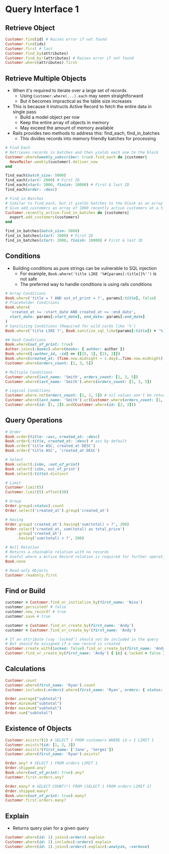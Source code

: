 # Query Interface 1

## Retrieve Object

```rb
Customer.find(id) # Raises error if not found
Customer.find(ids)
Customer.first # last
Customer.find_by(attributes)
Customer.find_by!(attributes) # Raises error if not found
Customer.where(attributes).first
```

## Retrieve Multiple Objects

-   When it's required to iterate over a large set of records
    -   Using `Customer.where(...).each` may seem straightforward
    -   But it becomes impractical as the table size increases
-   This is because it instructs Active Record to fetch the entire data in single pass
    -   Build a model object per row
    -   Keep the entire array of objects in memory
    -   May exceed the amount of memory available
-   Rails provides two methods to address this: find_each, find_in_batches
    -   This divides records into memory friendly batches for processing

```rb
# Find Each
# Retrieves records in batches and then yields each one to the block
Customer.where(weekly_subscriber: true).find_each do |customer|
  NewsMailer.weekly(customer).deliver_now
end

find_each(batch_size: 5000)
find_each(start: 2000) # First ID
find_each(start: 2000, finish: 10000) # First & last ID
find_each(order: :desc)

# Find in Batches
# Similar to find_each, but it yields batches to the block as an array of model
# Give add_customers an array of 1000 recently active customers at a time
Customer.recently_active.find_in_batches do |customers|
  export.add_customers(customers)
end

find_in_batches(batch_size: 5000)
find_in_batches(start: 2000) # First ID
find_in_batches(start: 2000, finish: 10000) # First & last ID
```

## Conditions

-   Building conditions as pure strings can be vulnerable to SQL injection
    -   For example, `Book.where('title LIKE '%#{params[:title]}%'')` is not safe
    -   The preferred way to handle conditions is using rails conditions

```rb
# Array Conditions
Book.where('title = ? AND out_of_print = ?', params[:title], false)
# Placeholder Conditions
Book.where(
  'created_at >= :start_date AND created_at <= :end_date',
  start_date: params[:start_date], end_date: params[:end_date]
)
# Sanitizing Conditions (Required for wild cards like '%')
Book.where('title LIKE ?', Book.sanitize_sql_like(params[:title]) + '%')

## Hash Conditions
Book.where(out_of_print: true)
Author.joins(:books).where(books: { author: author })
Book.where([:author_id, :id] => [[15, 1], [15, 2]])
Book.where(created_at: (Time.now.midnight - 1.day)..Time.now.midnight)
Customer.where(orders_count: [1, 3, 5])

# Multiple Conditions
Customer.where(last_name: 'Smith', orders_count: [1, 3, 5])
Customer.where(last_name: 'Smith').where(orders_count: [1, 3, 5])

# Logical Conditions
Customer.where.not(orders_count: [1, 3, 5]) # nil values won't be returned
Customer.where(last_name: 'Smith').or(Customer.where(orders_count: [1, 3, 5]))
Customer.where(id: [1, 2]).and(Customer.where(id: [2, 3]))
```

## Query Operations

```rb
# Order
Book.order(title: :asc, created_at: :desc)
Book.order(:title, created_at: :desc) # asc by default
Book.order('title ASC, created_at DESC')
Book.order('title ASC', 'created_at DESC')

# Select
Book.select(:isbn, :out_of_print)
Book.select('isbn, out_of_print')
Book.select(:title).distinct

# Limit
Customer.limit(5)
Customer.limit(5).offset(30)

# Group
Order.group(:status).count
Order.select('created_at').group('created_at')

# Having
Order.group('created_at').having('sum(total) > ?', 200)
Order.select('created_at, sum(total) as total_price')
     .group('created_at')
     .having('sum(total) > ?', 200)

# Null Relation
# Returns a chainable relation with no records
# Useful where a Active Record relation is required for further operations
Book.none

# Read-only Objects
Customer.readonly.first
```

## Find or Build

```rb
customer = Customer.find_or_initialize_by(first_name: 'Nina')
customer.persisted? # false
customer.new_record? # true
customer.save # true

customer = Customer.find_or_create_by(first_name: 'Andy')
customer = Customer.find_or_create_by!(first_name: 'Andy')

# If an attribute (say 'locked') should not be included in the query
# But should be assigned if a new record is created
Customer.create_with(locked: false).find_or_create_by(first_name: 'Andy')
Customer.find_or_create_by(first_name: 'Andy') { |c| c.locked = false }
```

## Calculations

```rb
Customer.count
Customer.where(first_name: 'Ryan').count
Customer.includes(:orders).where(first_name: 'Ryan', orders: { status: 'shipped' }).count

Order.average("subtotal")
Order.minimum("subtotal")
Order.maximum("subtotal")
Order.sum("subtotal")
```

## Existence of Objects

```rb
Customer.exists?(1) # SELECT 1 FROM customers WHERE id = 1 LIMIT 1
Customer.exists?(id: [1, 2, 3])
Customer.exists?(first_name: ['Jane', 'Sergei'])
Customer.where(first_name: 'Ryan').exists?

Order.any? # SELECT 1 FROM orders LIMIT 1
Order.shipped.any?
Book.where(out_of_print: true).any?
Customer.first.orders.any?

Order.many? # SELECT COUNT(*) FROM (SELECT 1 FROM orders LIMIT 2)
Order.shipped.many?
Book.where(out_of_print: true).many?
Customer.first.orders.many?
```

## Explain

-   Returns query plan for a given query

```rb
Customer.where(id: 1).joins(:orders).explain
Customer.where(id: 1).includes(:orders).explain
Customer.where(id: 1).joins(:orders).explain(:analyze, :verbose)
```
